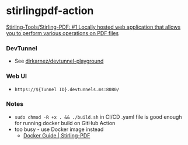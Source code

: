 stirlingpdf-action
==================
[Stirling-Tools/Stirling-PDF: #1 Locally hosted web application that allows you to perform various operations on PDF files](https://github.com/Stirling-Tools/Stirling-PDF)

### DevTunnel
- See [dirkarnez/devtunnel-playground](https://github.com/dirkarnez/devtunnel-playground)

### Web UI
- `https://${Tunnel ID}.devtunnels.ms:8080/`

### Notes
- `sudo chmod -R +x . && ./build.sh` in CI/CD .yaml file is good enough for running docker build on GitHub Action
- too busy - use Docker image instead
  - [Docker Guide | Stirling-PDF](https://docs.stirlingpdf.com/Installation/Docker%20Install)

